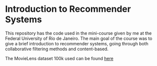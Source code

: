# Introduction to Recommender Systems

This repository has the code used in the mini-course given by me at the Federal University of Rio de Janeiro. The main goal of the course was to give a brief introduction to recommender systems, going through both collaborative filtering methods and content-based.

The MovieLens dataset 100k used can be found [here](https://grouplens.org/datasets/movielens/100k/)
